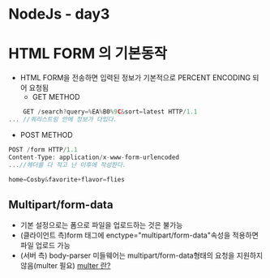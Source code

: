 # NodeJs - day3
# HTML FORM 의 기본동작
- HTML FORM을 전송하면 입력된 정보가 기본적으로 PERCENT ENCODING 되어 요청됨
  - GET METHOD
```javascript
    GET /search?query=%EA%B0%9C&sort=latest HTTP/1.1
... //쿼리스트링 안에 정보가 다있다.
 ```
  - POST METHOD 
```javascript
POST /form HTTP/1.1
Content-Type: application/x-www-form-urlencoded
...//헤더를 다 적고 난 이후에 작성한다.

home=Cosby&favorite+flavor=flies
```

## Multipart/form-data
- 기본 설정으로는 폼으로 파일을 업로드하는 것은 불가능
- (클라이언트 측)form 태그에 enctype="multipart/form-data"속성을 적용하면 파일 업로드 가능
- (서버 측) body-parser 미들웨어는 multipart/form-data형태의 요청을 지원하지 않음(multer 필요)
[multer 란?](https://www.npmjs.com/package/multer)